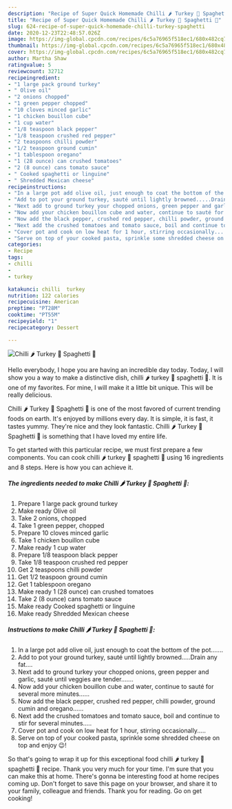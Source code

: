 ```yaml
---
description: "Recipe of Super Quick Homemade Chilli 🌶 Turkey 🦃 Spaghetti 🍝"
title: "Recipe of Super Quick Homemade Chilli 🌶 Turkey 🦃 Spaghetti 🍝"
slug: 624-recipe-of-super-quick-homemade-chilli-turkey-spaghetti
date: 2020-12-23T22:48:57.026Z
image: https://img-global.cpcdn.com/recipes/6c5a76965f518ec1/680x482cq70/chilli-🌶-turkey-🦃-spaghetti-🍝-recipe-main-photo.jpg
thumbnail: https://img-global.cpcdn.com/recipes/6c5a76965f518ec1/680x482cq70/chilli-🌶-turkey-🦃-spaghetti-🍝-recipe-main-photo.jpg
cover: https://img-global.cpcdn.com/recipes/6c5a76965f518ec1/680x482cq70/chilli-🌶-turkey-🦃-spaghetti-🍝-recipe-main-photo.jpg
author: Martha Shaw
ratingvalue: 5
reviewcount: 32712
recipeingredient:
- "1 large pack ground turkey"
- " Olive oil"
- "2 onions chopped"
- "1 green pepper chopped"
- "10 cloves minced garlic"
- "1 chicken bouillon cube"
- "1 cup water"
- "1/8 teaspoon black pepper"
- "1/8 teaspoon crushed red pepper"
- "2 teaspoons chilli powder"
- "1/2 teaspoon ground cumin"
- "1 tablespoon oregano"
- "1 (28 ounce) can crushed tomatoes"
- "2 (8 ounce) cans tomato sauce"
- " Cooked spaghetti or linguine"
- " Shredded Mexican cheese"
recipeinstructions:
- "In a large pot add olive oil, just enough to coat the bottom of the pot......."
- "Add to pot your ground turkey, sauté until lightly browned.....Drain any fat...."
- "Next add to ground turkey your chopped onions, green pepper and garlic, sauté until veggies are tender......."
- "Now add your chicken bouillon cube and water, continue to sauté for several more minutes......"
- "Now add the black pepper, crushed red pepper, chilli powder, ground cumin and oregano......"
- "Next add the crushed tomatoes and tomato sauce, boil and continue to stir for several minutes....."
- "Cover pot and cook on low heat for 1 hour, stirring occasionally....."
- "Serve on top of your cooked pasta, sprinkle some shredded cheese on top and enjoy 😉!"
categories:
- Recipe
tags:
- chilli
- 
- turkey

katakunci: chilli  turkey 
nutrition: 122 calories
recipecuisine: American
preptime: "PT28M"
cooktime: "PT55M"
recipeyield: "1"
recipecategory: Dessert

---
```



![Chilli 🌶 Turkey 🦃 Spaghetti 🍝](https://img-global.cpcdn.com/recipes/6c5a76965f518ec1/680x482cq70/chilli-🌶-turkey-🦃-spaghetti-🍝-recipe-main-photo.jpg)

Hello everybody, I hope you are having an incredible day today. Today, I will show you a way to make a distinctive dish, chilli 🌶 turkey 🦃 spaghetti 🍝. It is one of my favorites. For mine, I will make it a little bit unique. This will be really delicious.

Chilli 🌶 Turkey 🦃 Spaghetti 🍝 is one of the most favored of current trending foods on earth. It's enjoyed by millions every day. It is simple, it is fast, it tastes yummy. They're nice and they look fantastic. Chilli 🌶 Turkey 🦃 Spaghetti 🍝 is something that I have loved my entire life.




To get started with this particular recipe, we must first prepare a few components. You can cook chilli 🌶 turkey 🦃 spaghetti 🍝 using 16 ingredients and 8 steps. Here is how you can achieve it.

<!--inarticleads1-->

##### The ingredients needed to make Chilli 🌶 Turkey 🦃 Spaghetti 🍝:

1. Prepare 1 large pack ground turkey
1. Make ready  Olive oil
1. Take 2 onions, chopped
1. Take 1 green pepper, chopped
1. Prepare 10 cloves minced garlic
1. Take 1 chicken bouillon cube
1. Make ready 1 cup water
1. Prepare 1/8 teaspoon black pepper
1. Take 1/8 teaspoon crushed red pepper
1. Get 2 teaspoons chilli powder
1. Get 1/2 teaspoon ground cumin
1. Get 1 tablespoon oregano
1. Make ready 1 (28 ounce) can crushed tomatoes
1. Take 2 (8 ounce) cans tomato sauce
1. Make ready  Cooked spaghetti or linguine
1. Make ready  Shredded Mexican cheese




<!--inarticleads2-->

##### Instructions to make Chilli 🌶 Turkey 🦃 Spaghetti 🍝:

1. In a large pot add olive oil, just enough to coat the bottom of the pot.......
1. Add to pot your ground turkey, sauté until lightly browned.....Drain any fat....
1. Next add to ground turkey your chopped onions, green pepper and garlic, sauté until veggies are tender.......
1. Now add your chicken bouillon cube and water, continue to sauté for several more minutes......
1. Now add the black pepper, crushed red pepper, chilli powder, ground cumin and oregano......
1. Next add the crushed tomatoes and tomato sauce, boil and continue to stir for several minutes.....
1. Cover pot and cook on low heat for 1 hour, stirring occasionally.....
1. Serve on top of your cooked pasta, sprinkle some shredded cheese on top and enjoy 😉!




So that's going to wrap it up for this exceptional food chilli 🌶 turkey 🦃 spaghetti 🍝 recipe. Thank you very much for your time. I'm sure that you can make this at home. There's gonna be interesting food at home recipes coming up. Don't forget to save this page on your browser, and share it to your family, colleague and friends. Thank you for reading. Go on get cooking!
